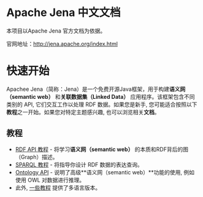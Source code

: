 # Apache Jena 中文文档

本项目以Apache Jena 官方文档为依据。

官网地址：http://jena.apache.org/index.html


# 快速开始

Apachee Jena（简称：Jena）是一个免费开源Java框架，用于构建**语义网（semantic web）**
和**关联数据集（Linked Data）** 应用程序。该框架包含不同类别的 API, 它们交互工作以处理 RDF 数据。如果您是新手, 您可能适合按照以下**教程**之一开始。如果您对特定主题感兴趣, 也可以浏览相关**文档**。

## 教程

* [RDF API 教程](https://jena.apache.org/tutorials/rdf_api.html) - 将学习**语义网（semantic web）** 的本质和RDF背后的图（Graph）描述。
* [SPARQL 教程](
https://jena.apache.org/tutorials/sparql.html) - 将指导你设计 RDF 数据的表达查询。
* [Ontology API](
https://jena.apache.org/documentation/ontology/) - 说明了高级**语义网（semantic web）**功能的使用, 例如使用 OWL 对数据进行推理。
* 此外, [一些教程](
https://jena.apache.org/tutorials/index.html) 提供了多语言版本。